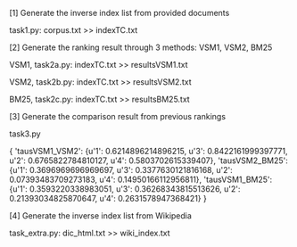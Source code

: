 
[1] Generate the inverse index list from provided documents

task1.py: corpus.txt >> indexTC.txt

[2] Generate the ranking result through 3 methods: VSM1, VSM2, BM25

VSM1,	task2a.py: indexTC.txt >> resultsVSM1.txt

VSM2,	task2b.py: indexTC.txt >> resultsVSM2.txt

BM25,	task2c.py: indexTC.txt >> resultsBM25.txt

[3] Generate the comparison result from previous rankings

task3.py

{	'tausVSM1_VSM2': 
	{u'1': 0.6214896214896215, u'3': 0.8422161999397771, u'2': 0.6765822784810127, u'4': 0.5803702615339407}, 
	'tausVSM2_BM25': 
	{u'1': 0.3696969696969697, u'3': 0.3377630121816168, u'2': 0.07393483709273183, u'4': 0.14950166112956811}, 
	'tausVSM1_BM25': 
	{u'1': 0.3593220338983051, u'3': 0.36268343815513626, u'2': 0.21393034825870647, u'4': 0.2631578947368421}
}

[4] Generate the inverse index list from Wikipedia

task_extra.py: dic_html.txt >> wiki_index.txt
